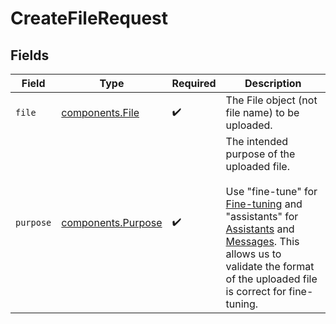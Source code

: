 # CreateFileRequest


## Fields

| Field                                                                                                                                                                                                                                                                                                                  | Type                                                                                                                                                                                                                                                                                                                   | Required                                                                                                                                                                                                                                                                                                               | Description                                                                                                                                                                                                                                                                                                            |
| ---------------------------------------------------------------------------------------------------------------------------------------------------------------------------------------------------------------------------------------------------------------------------------------------------------------------- | ---------------------------------------------------------------------------------------------------------------------------------------------------------------------------------------------------------------------------------------------------------------------------------------------------------------------- | ---------------------------------------------------------------------------------------------------------------------------------------------------------------------------------------------------------------------------------------------------------------------------------------------------------------------- | ---------------------------------------------------------------------------------------------------------------------------------------------------------------------------------------------------------------------------------------------------------------------------------------------------------------------- |
| `file`                                                                                                                                                                                                                                                                                                                 | [components.File](../../models/shared/file.md)                                                                                                                                                                                                                                                                         | :heavy_check_mark:                                                                                                                                                                                                                                                                                                     | The File object (not file name) to be uploaded.<br/>                                                                                                                                                                                                                                                                   |
| `purpose`                                                                                                                                                                                                                                                                                                              | [components.Purpose](../../models/shared/purpose.md)                                                                                                                                                                                                                                                                   | :heavy_check_mark:                                                                                                                                                                                                                                                                                                     | The intended purpose of the uploaded file.<br/><br/>Use "fine-tune" for [Fine-tuning](/docs/api-reference/fine-tuning) and "assistants" for [Assistants](/docs/api-reference/assistants) and [Messages](/docs/api-reference/messages). This allows us to validate the format of the uploaded file is correct for fine-tuning.<br/> |